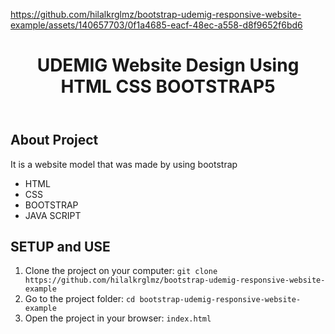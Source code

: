 

https://github.com/hilalkrglmz/bootstrap-udemig-responsive-website-example/assets/140657703/0f1a4685-eacf-48ec-a558-d8f9652f6bd6



<!DOCTYPE html>
<html lang="en">
<head>
    <meta charset="UTF-8">
    <meta name="viewport" content="width=device-width, initial-scale=1.0">
</head>
<body>
    <header>
        <h1>UDEMIG Website Design Using HTML CSS BOOTSTRAP5</h1>
    </header>
    <div class="container">
        <h2>About Project</h2>
           <p>It is a website model that was made by using bootstrap</p>
            <ul>
                <li>HTML</li>
                <li>CSS</li>
                <li>BOOTSTRAP</li>
                <li>JAVA SCRIPT</li>
            </ul>
            <h2>SETUP and USE</h2>
        <ol>
            <li>Clone the project on your computer: <code>git clone https://github.com/hilalkrglmz/bootstrap-udemig-responsive-website-example</code></li>
            <li>Go to the project folder: <code>cd bootstrap-udemig-responsive-website-example</code></li>
            <li>Open the project in your browser: <code>index.html</code></li>
        </ol>
    </div>
</body>
</html>
    
